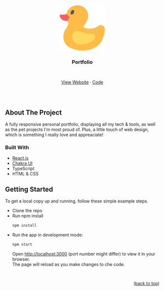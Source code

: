 <div id="top"></div>

<br />
<div align="center">
  <a href="https://github.com/lorena-swe/react-portfolio">
    <img src="src/assets/rubber-duck.png" alt="Logo"  width="150" height="auto" >
  </a>
  
  <h3 align="center">Portfolio</h3>
  
  <br />

  <p align="center">
    <a href="https://lorena-swe-portfolio.vercel.app/" target="_blank">View Website</a>
    ·
    <a href="https://github.com/lorena-swe/react-portfolio">Code</a>
  </p>
</div>

<br /><br />


<!-- ABOUT THE PROJECT -->
## About The Project
<!--
   <a href="https://github.com/Fav8/groupay">
    <img src="client/groupay-client/src/img/groupay_screen2.png">
  </a>
-->

A fully responsive personal portfolio, displaying all my tech & tools, as well as the pet projects I'm most proud of.
Plus, a little touch of web design, which is something I really love and appreaciate!




### Built With

* [React.js](https://reactjs.org/)
* [Chakra UI](https://v2.chakra-ui.com/)
* TypeScript
* HTML & CSS



<!-- GETTING STARTED -->
## Getting Started

To get a local copy up and running, follow these simple example steps.
* Clone the repo
* Run npm install
  ```sh
  npm install
  ```
 * Run the app in development mode:
   ```sh
   npm start
   ```
   Open [http://localhost:3000](http://localhost:3000) (port number might differ) to view it in your browser.
   <br />
   The page will reload as you make changes to che code.

<br />

<p align="right">(<a href="#top">back to top</a>)</p>
